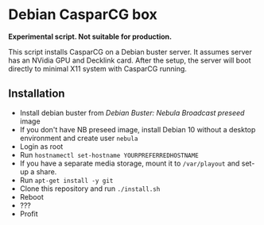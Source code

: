 # Debian CasparCG box

**Experimental script. Not suitable for production.**

This script installs CasparCG on a Debian buster server. 
It assumes server has an NVidia GPU and Decklink card.
After the setup, the server will boot directly to minimal X11 system with CasparCG running.

## Installation

 - Install debian buster from *Debian Buster: Nebula Broadcast preseed* image
 - If you don't have NB preseed image, install Debian 10 without a desktop environment and create user `nebula`
 - Login as root
 - Run `hostnamectl set-hostname YOURPREFERREDHOSTNAME`
 - If you have a separate media storage, mount it to `/var/playout` and set-up a share.
 - Run `apt-get install -y git`
 - Clone this repository and run `./install.sh`
 - Reboot
 - ???
 - Profit
 
